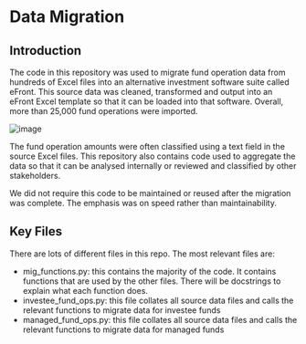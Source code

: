 # Data Migration
## Introduction
The code in this repository was used to migrate fund operation data from hundreds of Excel files into an alternative investment software suite called eFront. This source data was cleaned, transformed and output into an eFront Excel template so that it can be loaded into that software. Overall, more than 25,000 fund operations were imported. 

![image](https://user-images.githubusercontent.com/92265905/145563243-103bbe87-0f09-45c1-bf9d-76c1ad224f38.png)

The fund operation amounts were often classified using a text field in the source Excel files. This repository also contains code used to aggregate the data so that it can be analysed internally or reviewed and classified by other stakeholders. 

We did not require this code to be maintained or reused after the migration was complete. The emphasis was on speed rather than maintainability. 

## Key Files
There are lots of different files in this repo. The most relevant files are:
- mig_functions.py: this contains the majority of the code. It contains functions that are used by the other files. There will be docstrings to explain what each function does. 
- investee_fund_ops.py: this file collates all source data files and calls the relevant functions to migrate data for investee funds 
- managed_fund_ops.py: this file collates all source data files and calls the relevant functions to migrate data for managed funds

